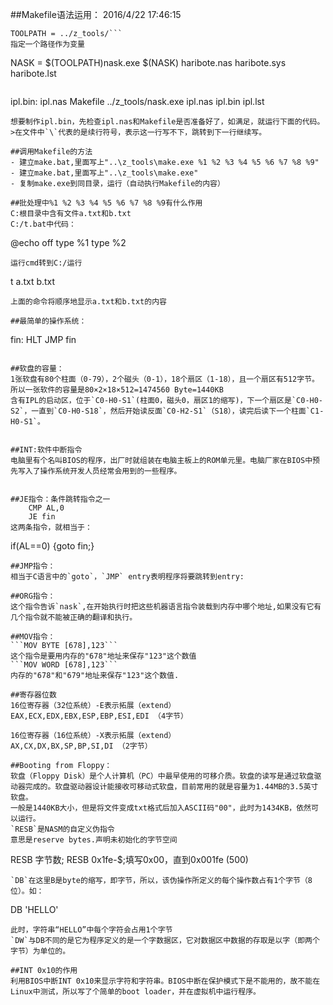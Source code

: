 ##Makefile语法运用：
2016/4/22 17:46:15 
```
TOOLPATH = ../z_tools/```
指定一个路径作为变量
```
NASK     = $(TOOLPATH)nask.exe
$(NASK) haribote.nas haribote.sys haribote.lst
```
```
ipl.bin: ipl.nas Makefile
../z_tools/nask.exe ipl.nas ipl.bin ipl.lst
```
想要制作ipl.bin，先检查ipl.nas和Makefile是否准备好了，如满足，就运行下面的代码。
>在文件中`\`代表的是续行符号，表示这一行写不下，跳转到下一行继续写。

##调用Makefile的方法
- 建立make.bat,里面写上"..\z_tools\make.exe %1 %2 %3 %4 %5 %6 %7 %8 %9"
- 建立make.bat,里面写上"..\z_tools\make.exe"
- 复制make.exe到同目录，运行（自动执行Makefile的内容）

##批处理中%1 %2 %3 %4 %5 %6 %7 %8 %9有什么作用
C:根目录中含有文件a.txt和b.txt
C:/t.bat中代码：
```
@echo off
type %1
type %2
```
运行cmd转到C:/运行
```
t a.txt b.txt
```
上面的命令将顺序地显示a.txt和b.txt的内容

##最简单的操作系统：
```
fin:
	HLT
	JMP fin
```

##软盘的容量：
1张软盘有80个柱面（0-79），2个磁头（0-1），18个扇区（1-18），且一个扇区有512字节。所以一张软件的容量是80×2×18×512=1474560 Byte=1440KB
含有IPL的启动区，位于`C0-H0-S1`(柱面0，磁头0，扇区1的缩写)，下一个扇区是`C0-H0-S2`，一直到`C0-H0-S18`，然后开始读反面`C0-H2-S1`（S18），读完后读下一个柱面`C1-H0-S1`。


##INT:软件中断指令
电脑里有个名叫BIOS的程序，出厂时就组装在电脑主板上的ROM单元里。电脑厂家在BIOS中预先写入了操作系统开发人员经常会用到的一些程序。


##JE指令：条件跳转指令之一
	CMP AL,0
	JE fin
这两条指令，就相当于：
```
if(AL==0) {goto fin;}
```
##JMP指令：
相当于C语言中的`goto`，`JMP` entry表明程序将要跳转到entry:

##ORG指令：
这个指令告诉`nask`,在开始执行时把这些机器语言指令装载到内存中哪个地址,如果没有它有几个指令就不能被正确的翻译和执行。

##MOV指令：
```MOV BYTE [678],123```
这个指令是要用内存的"678"地址来保存"123"这个数值
```MOV WORD [678],123```
内存的"678"和"679"地址来保存"123"这个数值.

##寄存器位数
16位寄存器（32位系统）-E表示拓展（extend）
EAX,ECX,EDX,EBX,ESP,EBP,ESI,EDI	（4字节）

16位寄存器（16位系统）-X表示拓展（extend）
AX,CX,DX,BX,SP,BP,SI,DI	（2字节）

##Booting from Floppy：
软盘（Floppy Disk）是个人计算机（PC）中最早使用的可移介质。软盘的读写是通过软盘驱动器完成的。软盘驱动器设计能接收可移动式软盘，目前常用的就是容量为1.44MB的3.5英寸软盘。
一般是1440KB大小，但是将文件变成txt格式后加入ASCII码"00"，此时为1434KB，依然可以运行。
`RESB`是NASM的自定义伪指令
意思是reserve bytes.声明未初始化的字节空间
```
RESB 字节数;
RESB 0x1fe-$;填写0x00，直到0x001fe (500)

```
`DB`在这里B是byte的缩写，即字节，所以，该伪操作所定义的每个操作数占有1个字节（8位）。如：
```
DB 'HELLO' 
```
此时，字符串“HELLO”中每个字符会占用1个字节
`DW`与DB不同的是它为程序定义的是一个字数据区，它对数据区中数据的存取是以字（即两个字节）为单位的。

##INT 0x10的作用
利用BIOS中断INT 0x10来显示字符和字符串。BIOS中断在保护模式下是不能用的，故不能在Linux中测试，所以写了个简单的boot loader，并在虚拟机中运行程序。